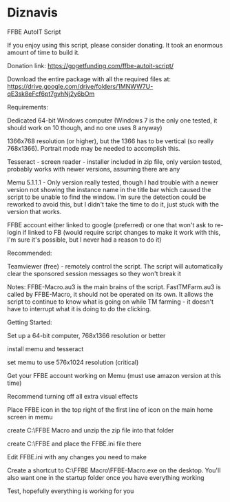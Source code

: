# Diznavis
FFBE AutoIT Script

If you enjoy using this script, please consider donating. It took an enormous amount of time to build it.

Donation link: https://gogetfunding.com/ffbe-autoit-script/

Download the entire package with all the required files at:
https://drive.google.com/drive/folders/1MNWW7U-qE3sk8eFcf6pt7gvhNj2y6bOm

Requirements:

Dedicated 64-bit Windows computer (Windows 7 is the only one tested, it should work on 10 though, and no one uses 8 anyway)

1366x768 resolution (or higher), but the 1366 has to be vertical (so really 768x1366). Portrait mode may be needed to accomplish this.

Tesseract - screen reader - installer included in zip file, only version tested, probably works with newer versions, assuming there are any

Memu 5.1.1.1 - Only version really tested, though I had trouble with a newer version not showing the instance name in the title bar which caused the script to be unable to find the window. I'm sure the detection could be reworked to avoid this, but I didn't take the time to do it, just stuck with the version that works.

FFBE account either linked to google (preferred) or one that won't ask to re-login if linked to FB (would require script changes to make it work with this, I'm sure it's possible, but I never had a reason to do it)


Recommended:

Teamviewer (free) - remotely control the script. The script will automatically clear the sponsored session messages so they won't break it

Notes:
FFBE-Macro.au3 is the main brains of the script. FastTMFarm.au3 is called by FFBE-Macro, it should not be operated on its own. It allows the script to continue to know what is going on while TM farming - it doesn't have to interrupt what it is doing to do the clicking.

Getting Started:

Set up a 64-bit computer, 768x1366 resolution or better

install memu and tesseract

set memu to use 576x1024 resolution (critical)

Get your FFBE account working on Memu (must use amazon version at this time)

Recommend turning off all extra visual effects

Place FFBE icon in the top right of the first line of icon on the main home screen in memu

create C:\FFBE Macro and unzip the zip file into that folder

create C:\FFBE and place the FFBE.ini file there

Edit FFBE.ini with any changes you need to make

Create a shortcut to C:\FFBE Macro\FFBE-Macro.exe on the desktop. You'll also want one in the startup folder once you have everything working

Test, hopefully everything is working for you

